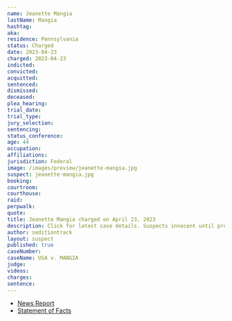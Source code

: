 ```yaml
---
name: Jeanette Mangia
lastName: Mangia
hashtag:
aka:
residence: Pennsylvania
status: Charged
date: 2023-04-23
charged: 2023-04-23
indicted:
convicted:
acquitted:
sentenced:
dismissed:
deceased:
plea_hearing:
trial_date:
trial_type:
jury_selection:
sentencing:
status_conference:
age: 44
occupation:
affiliations:
jurisdiction: Federal
image: /images/preview/jeanette-mangia.jpg
suspect: jeanette-mangia.jpg
booking:
courtroom:
courthouse:
raid:
perpwalk:
quote:
title: Jeanette Mangia charged on April 23, 2023
description: Click for latest case details. Suspects innocent until proven guilty.
author: seditiontrack
layout: suspect
published: true
caseNumber: 
caseName: USA v. MANGIA
judge:
videos:
charges:
sentence:
---
```

- [News Report](https://www.pennlive.com/news/2023/04/central-pa-woman-kicked-capitol-police-officer-in-the-groin-on-jan-6-fbi.html)
- [Statement of Facts](https://s3.documentcloud.org/documents/23791216/pastucci-and-mangia.pdf)
